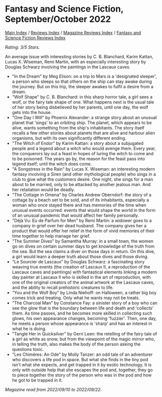 # Fantasy and Science Fiction, September/October 2022

[Main Index](../../../README.md) / [Reviews Index](../../README.md) / [Magazine Reviews Index](../README.md) / [Fantasy and Science Fiction Reviews Index](README.md)

*Rating: 3/5 Stars.*

An average issue with interesting stories by C. B. Blanchard, Karim Kattan, Lucas X. Wiseman, Remi Martin, with an especially interesting story by Douglas Schwarz involving the paintings in the Lascaux caves.

- "In the Dream" by Meg Elison: on a trip to Mars is a 'designated sleeper', a person who sleeps so that others on the ship can stay awake during the journey. But on this trip, the sleeper awakes to fulfil a desire from a dream.
- "Wolf Shape" by C. B. Blanchard: in this sharp horror tale, a girl sees a wolf, or the fairy tale shape of one. What happens next is the usual tale of her story being disbelieved by her parents, until one day, the wolf gets into the house.
- "One Day I Will" by Phoenix Alexander: a strange story about an unusual planet that 'sings' to an orbiting ship. The planet, which appears to be alive, wants something from the ship's inhabitants. The story itself recalls a few other stories about planets that are alive and harbour alien organisms, but with its own significantly different ending.
- "The Witch of Endor" by Karim Kattan: a story about a subjugated people and a legend about a witch who would avenge them. Every year, the conquerors lay out a feast in hopes of luring the witch to come and to be poisoned. The years go by, the reason for the feast pass into legend itself; until the witch does come.
- "A Songstress in the Rain" by Lucas X. Wiseman: an interesting modern fantasy involving a Siren (and other mythological people) who sings in a club to give what the customers desire. One night, she sings for a man about to be married, only to be attacked by another jealous man. And her retaliation would be deadly.
- "The Cottage in Omena" by Charles Andrew Oberndorf: the story of a cottage by a beach set to be sold, and of its inhabitants, especially a woman who once stayed there and has memories of the time when unusual events occurred: events that would shape the world in the form of an unusual pandemic that would affect her family personally.
- "Déjà Vu: Eu de Parfum for Men" by Remi Martin: a widower goes to a company in grief over her dead husband. The company gives her a product that would offer her relief in the form of vivid memories of their time together to help manage her grief.
- "The Summer Dives" by Samantha Murray: in a small town, the women go on dives on certain summer days to get knowledge of the truth from the sea. But the sea claims a diver on those days in return. On this dive, a girl would learn a deeper truth about those dives and those diving.
- "Le Sourcier de Lascaux" by Douglas Schwarz: a fascinating story weaving true events (the creation of Lascaux II, a reproduction of the Lascaux caves and paintings) with fantastical elements linking a modern day painter at Lascaux II who is skilled in the art of reproduction, with one of the original creators of the animal artwork at the Lascaux caves, and the ability to recall prehistoric creatures to life.
- "You and the Wolf Boy" by Linda Niehoff: on Halloween, a rather big boy comes trick and treating. Only what he wants may not be treats.
- "The Charcoal Man" by Constance Fay: a sinister story of a boy who can see the glow that is the boundary between life and death and 'collects' them. As time passes, and he becomes more skilled in collecting such glows, his own appearance changes, becoming 'fuzzier'. Then, one day, he meets a person whose appearance is 'sharp' and has an interest in what he is doing.
- "Tangle Her in Quicksilver" by Gerri Leen: the retelling of the fairy tale of a girl as white as snow, but from the viewpoint of the magic mirror who, in telling the truth, also makes the body of the person asking the questions toxic.
- "Les Chimères: An Ode" by Molly Tanzer: an odd tale of an adventurer who discovers a life pod in space. But what she finds in the tiny pod isn't what she expects, and get trapped in it by exotic technology. It is only with outside help that she escapes the pod and, together, they go to piece together the story of the person who was in the pod and how he got to be trapped in it.

*Magazine read from 2022/09/10 to 2022/09/22.*
